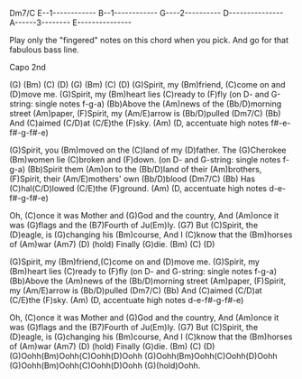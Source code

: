 Dm7/C
E--1------------
B--1------------
G----2----------
D---------------
A------3--------
E---------------

Play only the "fingered" notes on this chord when you pick.
And go for that fabulous bass line.


Capo 2nd

(G) (Bm) (C) (D) (G) (Bm) (C) (D)
(G)Spirit, my (Bm)friend, (C)come on and (D)move me.
(G)Spirit, my (Bm)heart lies (C)ready to (F)fly 
(on D- and G-string: single notes f-g-a)
(Bb)Above the (Am)news of the (Bb/D)morning street (Am)paper,
(F)Spirit, my (Am/E)arrow is (Bb/D)pulled (Dm7/C) (Bb)
And (C)aimed (C/D)at (C/E)the (F)sky.
(Am) (D, accentuate high notes f#-e-f#-g-f#-e)

(G)Spirit, you (Bm)moved on the (C)land of my (D)father.
The (G)Cherokee (Bm)women lie (C)broken and (F)down.
(on D- and G-string: single notes f-g-a)
(Bb)Spirit them (Am)on to the (Bb/D)land of their (Am)brothers,
(F)Spirit, their (Am/E)mothers' own (Bb/D)blood (Dm7/C) (Bb)
Has (C)hal(C/D)lowed (C/E)the (F)ground. 
(Am) (D, accentuate high notes d-e-f#-g-f#-e)

Oh, (C)once it was Mother and (G)God and the country,
And (Am)once it was (G)flags and the (B7)Fourth of Ju(Em)ly. (G7)
But (C)Spirit, the (D)eagle, is (G)changing his (Bm)course,
And I (C)know that the (Bm)horses of (Am)war  (Am7)  (D)  (hold)
Finally (G)die. (Bm) (C) (D)

(G)Spirit, my (Bm)friend,(C)come on and (D)move me.
(G)Spirit, my (Bm)heart lies (C)ready to (F)fly 
(on D- and G-string: single notes f-g-a)
(Bb)Above the (Am)news of the (Bb/D)morning street (Am)paper,
(F)Spirit, my (Am/E)arrow is (Bb/D)pulled (Dm7/C) (Bb)
And (C)aimed (C/D)at (C/E)the (F)sky.
(Am) (D, accentuate high notes d-e-f#-g-f#-e)

Oh, (C)once it was Mother and (G)God and the country,
And (Am)once it was (G)flags and the (B7)Fourth of Ju(Em)ly. (G7)
But (C)Spirit, the (D)eagle, is (G)changing his (Bm)course,
And I (C)know that the (Bm)horses of (Am)war  (Am7)  (D)  (hold)
Finally (G)die. (Bm) (C) (D) 
(G)Oohh(Bm)Oohh(C)Oohh(D)Oohh
(G)Oohh(Bm)Oohh(C)Oohh(D)Oohh 
(G)Oohh(Bm)Oohh(C)Oohh(D)Oohh   (G)(hold)Oohh.
